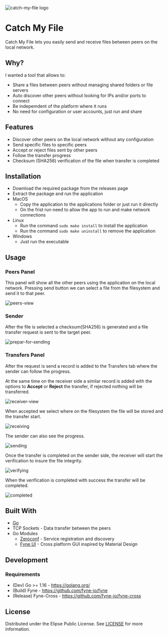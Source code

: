 ![catch-my-file logo](assets/icons/icon-512.png)

# Catch My File

Catch My File lets you easily send and receive files between peers on the local network.

## Why?

I wanted a tool that allows to:

- Share a files between peers without managing shared folders or file servers
- Auto discover other peers without looking for IPs and/or ports to connect
- Be indepemdent of the platform where it runs
- No need for configuration or user accounts, just run and share

## Features

- Discover other peers on the local network without any configuration
- Send specific files to specific peers
- Accept or reject files sent by other peers
- Follow the transfer progress
- Checksum (SHA256) verification of the file when transfer is completed

## Installation

- Download the required package from the releases page
- Extract the package and run the application
- MacOS
    - Copy the application to the applications folder or just run it directly
    - On the frist run need to allow the app to run and make network connections
- Linux 
    - Run the command `sudo make install` to install the application
    - Run the command `sudo make uninstall` to remove the application
- Windows
    - Just run the executable

## Usage

### Peers Panel

This panel will show all the other peers using the application on the local network. Pressing send button we can select a file from the filesystem and send it to that peer.

![peers-view](assets/screenshots/peers-view.png)

### Sender

After the file is selected a checksum(SHA256) is generated and a file transfer request is sent to the target peer.

![prepar-for-sending](assets/screenshots/prepar-for-sending.png)


### Transfers Panel

After the request is send a record is added to the Transfers tab where the sender can follow the progress.

At the same time on the receiver side a similar record is added with the options to **Accept** or **Reject** the transfer, if rejected nothing will be transferred.

![receiver-view](assets/screenshots/receiver-view.png)

When accepted we select where on the filesystem the file will be stored and the transfer start.

![receiving](assets/screenshots/receiving.png)

The sender can also see the progress.

![sending](assets/screenshots/sending.png)

Once the transfer is completed on the sender side, the receiver will start the verification to insure the file integrity.

![verifying](assets/screenshots/verifying.png)

When the verification is completed with success the transfer will be completed.

![completed](assets/screenshots/completed.png)


## Built With
- [Go](https://go.dev/)
- TCP Sockets - Data transfer between the peers
- Go Modules
  - [Zeroconf](https://github.com/grandcat/zeroconf) - Service registration and discovery
  - [Fyne UI](https://fyne.io/) - Cross platform GUI inspired by Material Design


## Development

### Requirements

- (Dev) Go >= 1.16 - https://golang.org/
- (Build) Fyne - https://github.com/fyne-io/fyne
- (Release) Fyne-Cross - https://github.com/fyne-io/fyne-cross

## License

Distributed under the Elipse Public License. See [LICENSE](LICENSE) for more information.
